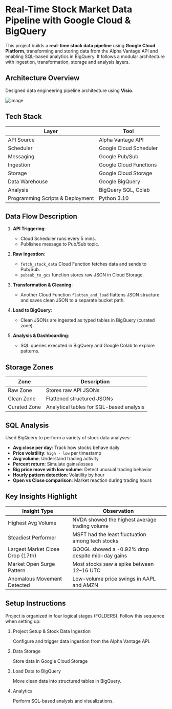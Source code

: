 # Real-Time Stock Market Data Pipeline with Google Cloud & BigQuery

This project builds a **real-time stock data pipeline** using **Google Cloud Platform**, transforming and storing data from the Alpha Vantage API and enabling SQL-based analytics in BigQuery. It follows a modular architecture with ingestion, transformation, storage and analysis layers.

## Architecture Overview

Designed data engineering pipeline architecture using **Visio**.

![image](https://github.com/user-attachments/assets/f7ac3c2f-6fd3-4bdf-b21c-83fd5edb49cd)


## Tech Stack

| Layer             | Tool                        |
|------------------|-----------------------------|
| API Source        | Alpha Vantage API           |
| Scheduler         | Google Cloud Scheduler      |
| Messaging         | Google Pub/Sub              |
| Ingestion         | Google Cloud Functions      |
| Storage           | Google Cloud Storage        |
| Data Warehouse    | Google BigQuery             |
| Analysis          | BigQuery SQL, Colab         |
| Programming Scripts & Deployment | Python 3.10  |

## Data Flow Description

1. **API Triggering**:
   - Cloud Scheduler runs every 5 mins.
   - Publishes message to Pub/Sub topic.

2. **Raw Ingestion**:
   - `fetch_stock_data` Cloud Function fetches data and sends to Pub/Sub.
   - `pubsub_to_gcs` function stores raw JSON in Cloud Storage.

3. **Transformation & Cleaning**:
   - Another Cloud Function `flatten_and_load` flattens JSON structure and saves clean JSON to a separate bucket path.

4. **Load to BigQuery**:
   - Clean JSONs are ingested as typed tables in BigQuery (curated zone).

5. **Analysis & Dashboarding**:
   - SQL queries executed in BigQuery and Google Colab to explore patterns.


## Storage Zones
| Zone          | Description                                |
|---------------|--------------------------------------------|
| Raw Zone      | Stores raw API JSONs                       |
| Clean Zone    | Flattened structured JSONs                 |
| Curated Zone  | Analytical tables for SQL-based analysis   |


## SQL Analysis

Used BigQuery to perform a variety of stock data analyses:
- **Avg close per day**: Track how stocks behave daily
- **Price volatility**: `high - low` per timestamp
- **Avg volume**: Understand trading activity
- **Percent return**: Simulate gains/losses
- **Big price move with low volume**: Detect unusual trading behavior
- **Hourly pattern detection**: Volatility by hour
- **Open vs Close comparison**: Market reaction during trading hours

## Key Insights Highlight

| Insight Type                        | Observation                                                                 |
|------------------------------------|------------------------------------------------------------------------------|
| Highest Avg Volume                 | NVDA showed the highest average trading volume                              |
| Steadiest Performer                | MSFT had the least fluctuation among tech stocks                            |
| Largest Market Close Drop (17th)  | GOOGL showed a -0.92% drop despite mid-day gains                            |
| Market Open Surge Pattern         | Most stocks saw a spike between 12–16 UTC                                   |
| Anomalous Movement Detected        | Low-volume price swings in AAPL and AMZN                                    |

## Setup Instructions

Project is organized in four logical stages (FOLDERS). Follow this sequence when setting up:

1. Project Setup & Stock Data Ingestion
   
   Configure and trigger data ingestion from the Alpha Vantage API.

2. Data Storage
   
   Store data in Google Cloud Storage

3. Load Data to BigQuery
   
   Move clean data into structured tables in BigQuery.

4. Analytics
   
   Perform SQL-based analysis and visualizations.

   
   



